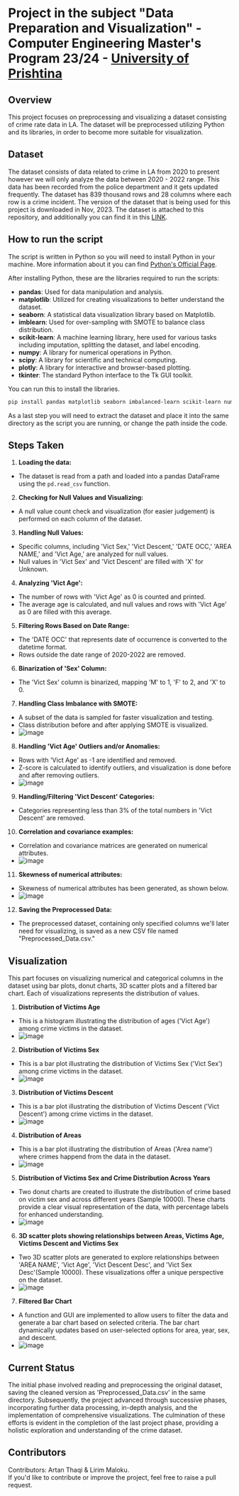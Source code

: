# Project in the subject "Data Preparation and Visualization" - Computer Engineering Master's Program 23/24 - [University of Prishtina](https://fiek.uni-pr.edu)

## Overview

This project focuses on preprocessing and visualizing a dataset consisting of crime rate data in LA. The dataset will be preprocessed utilizing Python and its libraries, in order to become more suitable for visualization.

## Dataset

The dataset consists of data related to crime in LA from 2020 to present however we will only analyze the data between 2020 - 2022 range. This data has been recorded from the police department and it gets updated frequently. The dataset has 839 thousand rows and 28 columns where each row is a crime incident. The version of the dataset that is being used for this project is downloaded in Nov, 2023. 
The dataset is attached to this repository, and additionally you can find it in this [LINK](https://data.lacity.org/Public-Safety/Crime-Data-from-2020-to-Present/2nrs-mtv8). 

## How to run the script

The script is written in Python so you will need to install Python in your machine. More information about it you can find [Python's Official Page](https://www.python.org/).

After installing Python, these are the libraries required to run the scripts: 

- **pandas**: Used for data manipulation and analysis.
- **matplotlib**: Utilized for creating visualizations to better understand the dataset.
- **seaborn**: A statistical data visualization library based on Matplotlib.
- **imblearn**: Used for over-sampling with SMOTE to balance class distribution.
- **scikit-learn**: A machine learning library, here used for various tasks including imputation, splitting the dataset, and label encoding.
- **numpy**: A library for numerical operations in Python.
- **scipy**: A library for scientific and technical computing.
- **plotly**: A library for interactive and browser-based plotting.
- **tkinter**: The standard Python interface to the Tk GUI toolkit.

You can run this to install the libraries.
```bash
pip install pandas matplotlib seaborn imbalanced-learn scikit-learn numpy scipy plotly tk
```

As a last step you will need to extract the dataset and place it into the same directory as the script you are running, or change the path inside the code.

## Steps Taken

 1. **Loading the data:**
   - The dataset is read from a path and loaded into a pandas DataFrame using the `pd.read_csv` function.

 2. **Checking for Null Values and Visualizing:**
   - A null value count check and visualization (for easier judgement) is performed on each column of the dataset.

 3. **Handling Null Values:**
   - Specific columns, including 'Vict Sex,' 'Vict Descent,' 'DATE OCC,' 'AREA NAME,' and 'Vict Age,' are analyzed for null values.
   - Null values in 'Vict Sex' and 'Vict Descent' are filled with 'X' for Unknown.

 4. **Analyzing 'Vict Age':**
   - The number of rows with 'Vict Age' as 0 is counted and printed.
   - The average age is calculated, and null values and rows with 'Vict Age' as 0 are filled with this average.

 5. **Filtering Rows Based on Date Range:**
   - The 'DATE OCC' that represents date of occurrence is converted to the  datetime format.
   - Rows outside the date range of 2020-2022 are removed.

 6. **Binarization of 'Sex' Column:**
   - The 'Vict Sex' column is binarized, mapping 'M' to 1, 'F' to 2, and 'X' to 0.

 7. **Handling Class Imbalance with SMOTE:**
   - A subset of the data is sampled for faster visualization and testing.
   - Class distribution before and after applying SMOTE is visualized.
   - ![image](https://github.com/LirimM/DPV_G11/assets/46811308/3f0d0770-b7ff-4683-a5ed-c8045acd6801)

 8. **Handling 'Vict Age' Outliers and/or Anomalies:**
   - Rows with 'Vict Age' as -1 are identified and removed.
   - Z-score is calculated to identify outliers, and visualization is done before and after removing outliers.
   - ![image](https://github.com/LirimM/DPV_G11/assets/46811308/fe403c85-7f0b-471f-9488-5233dfb2c453)

 9. **Handling/Filtering 'Vict Descent' Categories:**
   - Categories representing less than 3% of the total numbers in 'Vict Descent' are removed.

10. **Correlation and covariance examples:**
   - Correlation and covariance matrices are generated on numerical attributes.
   - ![image](https://github.com/LirimM/DPV_G11/assets/46811308/8911cc04-90d3-469d-bea9-fc3fce28377e)

11. **Skewness of numerical attributes:**
   - Skewness of numerical attributes has been generated, as shown below.
   - ![image](https://github.com/LirimM/DPV_G11/assets/46811308/3624996c-a26e-493b-b8a0-0478af43f751)

12. **Saving the Preprocessed Data:**
   - The preprocessed dataset, containing only specified columns we'll later need for visualizing, is saved as a new CSV file named "Preprocessed_Data.csv."

## Visualization
This part focuses on visualizing numerical and categorical columns in the dataset using bar plots, donut charts, 3D scatter plots and a filtered bar chart. Each of visualizations represents the distribution of values.

 1. **Distribution of Victims Age**
   - This is a histogram illustrating the distribution of ages ('Vict Age') among crime victims in the dataset.
   - ![image](https://github.com/LirimM/DPV_G11/assets/46811308/54f89736-b828-4282-8660-c0184c186385)

 2. **Distribution of Victims Sex**
   - This is a bar plot illustrating the distribution of Victims Sex ('Vict Sex') among crime victims in the dataset.
   - ![image](https://github.com/LirimM/DPV_G11/assets/46811308/101abbba-0bfc-405b-b0c1-c0f15e58eebc)

 3. **Distribution of Victims Descent**
   - This is a bar plot illustrating the distribution of Victims Descent ('Vict Descent') among crime victims in the dataset.
   - ![image](https://github.com/LirimM/DPV_G11/assets/46811308/c20344c9-a733-4def-a252-126dcf23db71)

 4. **Distribution of Areas**
   - This is a bar plot illustrating the distribution of Areas ('Area name') where crimes happend from the data in the dataset.
   - ![image](https://github.com/LirimM/DPV_G11/assets/46811308/b9c53290-0961-4cb1-bbf5-807e081b06a8)

 5. **Distribution of Victims Sex and Crime Distribution Across Years**
   - Two donut charts are created to illustrate the distribution of crime based on victim sex and across different years (Sample 10000). These charts provide a clear visual representation of the data, with percentage labels for enhanced understanding.
   - ![image](https://github.com/LirimM/DPV_G11/assets/46811308/a137a55e-1464-400a-9128-762125fae2bb)
   
 6. **3D scatter plots showing relationships between Areas, Victims Age, Victims Descent and Victims Sex**
   - Two 3D scatter plots are generated to explore relationships between 'AREA NAME', 'Vict Age', 'Vict Descent Desc', and 'Vict Sex Desc'(Sample 10000). These visualizations offer a unique perspective on the dataset.
   - ![image](https://github.com/LirimM/DPV_G11/assets/46811308/6685a300-00a5-453d-aac9-6ebf22c8b18f)
   
 7. **Filtered Bar Chart**
   - A function and GUI are implemented to allow users to filter the data and generate a bar chart based on selected criteria. The bar chart dynamically updates based on user-selected options for area, year, sex, and descent.
   - ![image](https://github.com/LirimM/DPV_G11/assets/46811308/df6c02ee-3a19-45bd-81aa-187ccde7d16f)


## Current Status

The initial phase involved reading and preprocessing the original dataset, saving the cleaned version as 'Preprocessed_Data.csv' in the same directory. Subsequently, the project advanced through successive phases, incorporating further data processing, in-depth analysis, and the implementation of comprehensive visualizations. The culmination of these efforts is evident in the completion of the last project phase, providing a holistic exploration and understanding of the crime dataset.

## Contributors

Contributors: Artan Thaqi & Lirim Maloku.  
If you'd like to contribute or improve the project, feel free to raise a pull request. 


